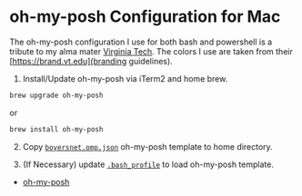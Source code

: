 # oh-my-posh Configuration for Mac

The oh-my-posh configuration I use for both bash and powershell is a tribute to my alma mater [Virginia Tech](https://vt.edu).  The colors I use are taken from their [https://brand.vt.edu](branding guidelines).

1. Install/Update oh-my-posh via iTerm2 and home brew.
```bash
brew upgrade oh-my-posh
```
or 
```bash
brew install oh-my-posh
```

2. Copy [`boyersnet.omp.json`](boyersnet.omp.json) oh-my-posh template to home directory.

3. (If Necessary) update [`.bash_profile`](.bash_profile) to load oh-my-posh template.  


* [oh-my-posh](https://ohmyposh.dev/docs/macos)
